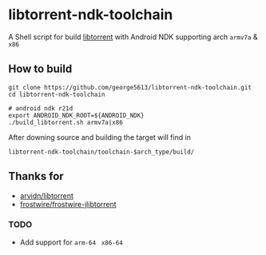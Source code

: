 # libtorrent-ndk-toolchain
A Shell script for build [libtorrent](https://github.com/arvidn/libtorrent) with Android NDK
supporting arch `armv7a` & `x86`

## How to build

```shell
git clone https://github.com/george5613/libtorrent-ndk-toolchain.git
cd libtorrent-ndk-toolchain

# android ndk r21d
export ANDROID_NDK_ROOT=${ANDROID_NDK}
./build_libtorrent.sh armv7a|x86

```

After downing source and building the target will find in 

`libtorrent-ndk-toolchain/toolchain-$arch_type/build/`

## Thanks for

* [arvidn/libtorrent](https://github.com/arvidn/libtorrent)
* [frostwire/frostwire-jlibtorrent](https://github.com/frostwire/frostwire-jlibtorrent)

### TODO

* Add support for `arm-64`  ` x86-64`